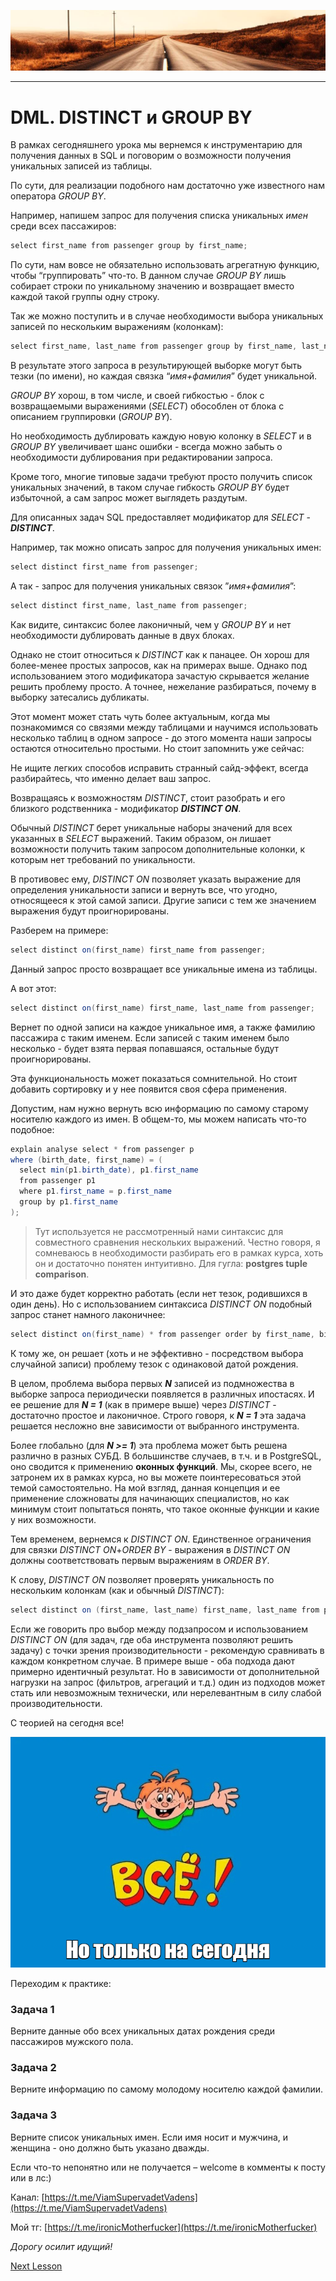![](../../commonmedia/header.png)

***

   

DML. DISTINCT и GROUP BY
========================

В рамках сегодняшнего урока мы вернемся к инструментарию для получения данных в SQL и поговорим о возможности получения уникальных записей из таблицы.

По сути, для реализации подобного нам достаточно уже известного нам оператора _GROUP BY_.

Например, напишем запрос для получения списка уникальных _имен_ среди всех пассажиров:

```java
select first_name from passenger group by first_name;
```

По сути, нам вовсе не обязательно использовать агрегатную функцию, чтобы “группировать” что-то. В данном случае _GROUP BY_ лишь собирает строки по уникальному значению и возвращает вместо каждой такой группы одну строку.

Так же можно поступить и в случае необходимости выбора уникальных записей по нескольким выражениям (колонкам):

```java
select first_name, last_name from passenger group by first_name, last_name;
```

В результате этого запроса в результирующей выборке могут быть тезки (по имени), но каждая связка “_имя+фамилия_” будет уникальной.

  

_GROUP BY_ хорош, в том числе, и своей гибкостью - блок с возвращаемыми выражениями (_SELECT_) обособлен от блока с описанием группировки (_GROUP BY_).

Но необходимость дублировать каждую новую колонку в _SELECT_ и в _GROUP BY_ увеличивает шанс ошибки - всегда можно забыть о необходимости дублирования при редактировании запроса.

Кроме того, многие типовые задачи требуют просто получить список уникальных значений, в таком случае гибкость _GROUP BY_ будет избыточной, а сам запрос может выглядеть раздутым.

  

Для описанных задач SQL предоставляет модификатор для _SELECT_ \- **_DISTINCT_**.

Например, так можно описать запрос для получения уникальных имен:

```java
select distinct first_name from passenger;
```

А так - запрос для получения уникальных связок ”_имя+фамилия_”:

```java
select distinct first_name, last_name from passenger;
```

Как видите, синтаксис более лаконичный, чем у _GROUP BY_ и нет необходимости дублировать данные в двух блоках.

Однако не стоит относиться к _DISTINCT_ как к панацее. Он хорош для более-менее простых запросов, как на примерах выше. Однако под использованием этого модификатора зачастую скрывается желание решить проблему просто. А точнее, нежелание разбираться, почему в выборку затесались дубликаты.

Этот момент может стать чуть более актуальным, когда мы познакомимся со связями между таблицами и научимся использовать несколько таблиц в одном запросе - до этого момента наши запросы остаются относительно простыми. Но стоит запомнить уже сейчас:

Не ищите легких способов исправить странный сайд-эффект, всегда разбирайтесь, что именно делает ваш запрос.

  

Возвращаясь к возможностям _DISTINCT_, стоит разобрать и его близкого родственника - модификатор **_DISTINCT ON_**.

Обычный _DISTINCT_ берет уникальные наборы значений для всех указанных в _SELECT_ выражений. Таким образом, он лишает возможности получить таким запросом дополнительные колонки, к которым нет требований по уникальности.

В противовес ему, _DISTINCT ON_ позволяет указать выражение для определения уникальности записи и вернуть все, что угодно, относящееся к этой самой записи. Другие записи с тем же значением выражения будут проигнорированы.

Разберем на примере:

```java
select distinct on(first_name) first_name from passenger;
```

Данный запрос просто возвращает все уникальные имена из таблицы.

А вот этот:

```java
select distinct on(first_name) first_name, last_name from passenger;
```

Вернет по одной записи на каждое уникальное имя, а также фамилию пассажира с таким именем. Если записей с таким именем было несколько - будет взята первая попавшаяся, остальные будут проигнорированы.

Эта функциональность может показаться сомнительной. Но стоит добавить сортировку и у нее появится своя сфера применения.

Допустим, нам нужно вернуть всю информацию по самому старому носителю каждого из имен. В общем-то, мы можем написать что-то подобное:

```java
explain analyse select * from passenger p 
where (birth_date, first_name) = (
  select min(p1.birth_date), p1.first_name
  from passenger p1 
  where p1.first_name = p.first_name
  group by p1.first_name 
);
```

> Тут используется не рассмотренный нами синтаксис для совместного сравнения нескольких выражений. Честно говоря, я сомневаюсь в необходимости разбирать его в рамках курса, хоть он и достаточно понятен интуитивно. Для гугла: **postgres tuple comparison**.

И это даже будет корректно работать (если нет тезок, родившихся в один день). Но с использованием синтаксиса _DISTINCT ON_ подобный запрос станет намного лаконичнее:

```java
select distinct on(first_name) * from passenger order by first_name, birth_date;
```

К тому же, он решает (хоть и не эффективно - посредством выбора случайной записи) проблему тезок с одинаковой датой рождения.

В целом, проблема выбора первых **_N_** записей из подмножества в выборке запроса периодически появляется в различных ипостасях. И ее решение для **_N = 1_** (как в примере выше) через _DISTINCT_ \- достаточно простое и лаконичное. Строго говоря, к **_N = 1_** эта задача решается несложно вне зависимости от выбранного инструмента.

Более глобально (для **_N >= 1_**) эта проблема может быть решена различно в разных СУБД. В большинстве случаев, в т.ч. и в PostgreSQL, оно сводится к применению **оконных функций**. Мы, скорее всего, не затронем их в рамках курса, но вы можете поинтересоваться этой темой самостоятельно. На мой взгляд, данная концепция и ее применение сложноваты для начинающих специалистов, но как минимум стоит попытаться понять, что такое оконные функции и какие у них возможности.

  

Тем временем, вернемся к _DISTINCT ON_. Единственное ограничения для связки _DISTINCT ON_+_ORDER BY_ - выражения в _DISTINCT ON_ должны соответствовать первым выражениям в _ORDER BY_.

К слову, _DISTINCT ON_ позволяет проверять уникальность по нескольким колонкам (как и обычный _DISTINCT_):

```java
select distinct on (first_name, last_name) first_name, last_name from passenger;
```

Если же говорить про выбор между подзапросом и использованием _DISTINCT ON_ (для задач, где оба инструмента позволяют решить задачу) с точки зрения производительности - рекомендую сравнивать в каждом конкретном случае. В примере выше - оба подхода дают примерно идентичный результат. Но в зависимости от дополнительной нагрузки на запрос (фильтров, агрегаций и т.д.) один из подходов может стать или невозможным технически, или нерелевантным в силу слабой производительности.

  

С теорией на сегодня все!

![](../../commonmedia/footer.png)

Переходим к практике:

### Задача 1

Верните данные обо всех уникальных датах рождения среди пассажиров мужского пола.

  

### Задача 2

Верните информацию по самому молодому носителю каждой фамилии.

  

### Задача 3

Верните список уникальных имен. Если имя носит и мужчина, и женщина - оно должно быть указано дважды.

  

Если что-то непонятно или не получается – welcome в комменты к посту или в лс:)

Канал: [https://t.me/ViamSupervadetVadens](https://t.me/ViamSupervadetVadens)

Мой тг: [https://t.me/ironicMotherfucker](https://t.me/ironicMotherfucker)

_Дорогу осилит идущий!_

[Next Lesson](../95/DML-UNION.md)
